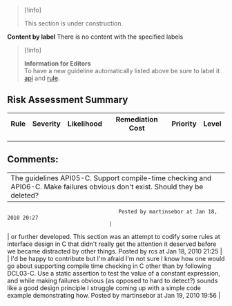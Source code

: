 > [!info]  
>
> This section is under construction.

**Content by label**
There is no content with the specified labels
> [!info]  
>
> **Information for Editors**  
> To have a new guideline automatically listed above be sure to label it [api](https://confluence/label/seccode/api) and [rule](https://confluence/label/seccode/rule).

## Risk Assessment Summary

| Rule | Severity | Likelihood | Remediation Cost | Priority | Level |
| ----|----|----|----|----|----|

------------------------------------------------------------------------
[](../c/Rule%2012_%20Error%20Handling%20_ERR_) [](https://wiki.sei.cmu.edu/confluence/pages/viewpage.action?pageId=87151983) [](../c/Rule%2014_%20Concurrency%20_CON_)
## Comments:

|  |
| ----|
| The guidelines API05-C. Support compile-time checking and API06-C. Make failures obvious don't exist. Should they be deleted?
                                        Posted by martinsebor at Jan 18, 2010 20:27
                                     |
| or further developed.  This section was an attempt to codify some rules at interface design in C that didn't really get the attention it deserved before we became distracted by other things.
                                        Posted by rcs at Jan 18, 2010 21:25
                                     |
| I'd be happy to contribute but I'm afraid I'm not sure I know how one would go about supporting compile time checking in C other than by following DCL03-C. Use a static assertion to test the value of a constant expression, and while making failures obvious (as opposed to hard to detect?) sounds like a good design principle I struggle coming up with a simple code example demonstrating how.
                                        Posted by martinsebor at Jan 19, 2010 19:56
                                     |

